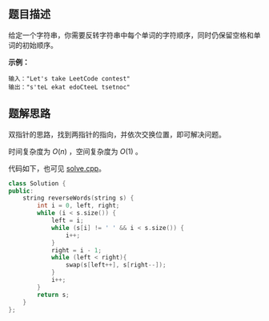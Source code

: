 ## 题目描述

给定一个字符串，你需要反转字符串中每个单词的字符顺序，同时仍保留空格和单词的初始顺序。

**示例：**

```
输入："Let's take LeetCode contest"
输出："s'teL ekat edoCteeL tsetnoc"
```

## 题解思路

双指针的思路，找到两指针的指向，并依次交换位置，即可解决问题。

时间复杂度为 $O(n)$ ，空间复杂度为 $O(1)$ 。

代码如下，也可见 [solve.cpp](./solve.cpp)。

```c++
class Solution {
public:
    string reverseWords(string s) {
        int i = 0, left, right;
        while (i < s.size()) {
            left = i;
            while (s[i] != ' ' && i < s.size()) {
                i++;
            }
            right = i - 1;
            while (left < right){
                swap(s[left++], s[right--]);
            }
            i++;
        }
        return s;
    }
};

```
